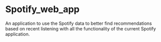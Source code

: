 # Spotify_web_app
An application to use the Spotify data to better find recommendations based on recent listening with all the functionality of the current Spotify application.
